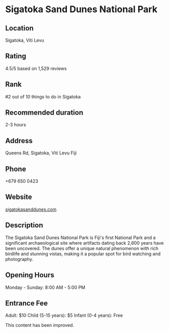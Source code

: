 
# Sigatoka Sand Dunes National Park

## Location

Sigatoka, Viti Levu

## Rating

4.5/5 based on 1,529 reviews

## Rank

#2 out of 10 things to do in Sigatoka

## Recommended duration

2-3 hours

## Address

Queens Rd, Sigatoka, Viti Levu Fiji

## Phone

+679 650 0423

## Website

[sigatokasanddunes.com](http://www.sigatokasanddunes.com)

## Description

The Sigatoka Sand Dunes National Park is Fiji's first National Park and a significant archaeological site where artifacts dating back 2,600 years have been uncovered. The dunes offer a unique natural phenomenon with rich birdlife and stunning vistas, making it a popular spot for bird watching and photography.

## Opening Hours

Monday - Sunday: 8:00 AM - 5:00 PM

## Entrance Fee

Adult: $10
Child (5-15 years): $5
Infant (0-4 years): Free


This content has been improved.